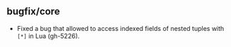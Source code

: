 ## bugfix/core

* Fixed a bug that allowed to access indexed fields of nested tuples with `[*]`
  in Lua (gh-5226).
